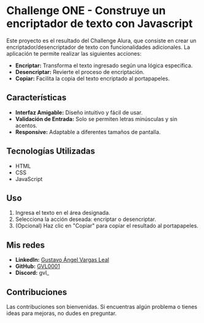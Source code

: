 # Challenge ONE - Construye un encriptador de texto con Javascript

Este proyecto es el resultado del Challenge Alura, que consiste en crear un encriptador/desencriptador de texto con funcionalidades adicionales. La aplicación te permite realizar las siguientes acciones:

- **Encriptar:** Transforma el texto ingresado según una lógica específica.
- **Desencriptar:** Revierte el proceso de encriptación.
- **Copiar:** Facilita la copia del texto encriptado al portapapeles.

## Características

- **Interfaz Amigable:** Diseño intuitivo y fácil de usar.
- **Validación de Entrada:** Solo se permiten letras minúsculas y sin acentos.
- **Responsive:** Adaptable a diferentes tamaños de pantalla.

## Tecnologías Utilizadas

- HTML
- CSS
- JavaScript

## Uso

1. Ingresa el texto en el área designada.
2. Selecciona la acción deseada: encriptar o desencriptar.
3. (Opcional) Haz clic en "Copiar" para copiar el resultado al portapapeles.

## Mis redes

- **LinkedIn:** [Gustavo Ángel Vargas Leal](https://www.linkedin.com/in/gustavo-angel-vargas-leal/)
- **GitHub:** [GVL0001](https://github.com/GVL0001)
- **Discord:** gvl_

## Contribuciones

Las contribuciones son bienvenidas. Si encuentras algún problema o tienes ideas para mejoras, no dudes en preguntar.
